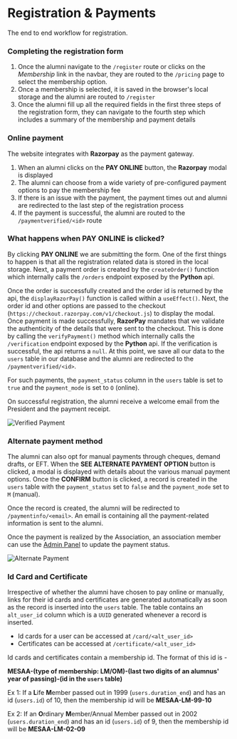 # Registration & Payments

The end to end workflow for registration.

### **Completing the registration form**

1. Once the alumni navigate to the `/register` route or clicks on the _Membership_ link in the navbar, they are routed to the `/pricing` page to select the membership option.
2. Once a membership is selected, it is saved in the browser's local storage and the alumni are routed to `/register`
3. Once the alumni fill up all the required fields in the first three steps of the registration form, they can navigate to the fourth step which includes a summary of the membership and payment details

### **Online payment**

The website integrates with **Razorpay** as the payment gateway.

1. When an alumni clicks on the **PAY ONLINE** button, the **Razorpay** modal is displayed
2. The alumni can choose from a wide variety of pre-configured payment options to pay the membership fee
3. If there is an issue with the payment, the payment times out and alumni are redirected to the last step of the registration process
4. If the payment is successful, the alumni are routed to the `/paymentverified/<id>` route

### **What happens when PAY ONLINE is clicked?**

By clicking **PAY ONLINE** we are submitting the form. One of the first things to happen is that all the registration related data is stored in the local storage. Next, a payment order is created by the `createOrder()` function which internally calls the `/orders` endpoint exposed by the **Python** api.

Once the order is successfully created and the order id is returned by the api, the `displayRazorPay()` function is called within a `useEffect()`. Next, the order id and other options are passed to the checkout (`https://checkout.razorpay.com/v1/checkout.js`) to display the modal. Once payment is made successfully, **RazorPay** mandates that we validate the authenticity of the details that were sent to the checkout. This is done by calling the `verifyPayment()` method which internally calls the `/verification` endpoint exposed by the **Python** api. If the verification is successful, the api returns a `null`. At this point, we save all our data to the `users` table in our database and the alumni are redirected to the `/paymentverified/<id>`.

For such payments, the `payment_status` column in the `users` table is set to `true` and the `payment_mode` is set to `O` (online).

On successful registration, the alumni receive a welcome email from the President and the payment receipt.

![Verified Payment](https://ik.imagekit.io/pwxm960evbp/MES-AA/Docs/payment_verified_2ajevYv-i.png?updatedAt=1631681323801)

### **Alternate payment method**

The alumni can also opt for manual payments through cheques, demand drafts, or EFT. When the **SEE ALTERNATE PAYMENT OPTION** button is clicked, a modal is displayed with details about the various manual payment options. Once the **CONFIRM** button is clicked, a record is created in the `users` table with the `payment_status` set to `false` and the `payment_mode` set to `M` (manual).

Once the record is created, the alumni will be redirected to `/paymentinfo/<email>`. An email is containing all the payment-related information is sent to the alumni.

Once the payment is realized by the Association, an association member can use the [Admin Panel](https://mesalumniassn.github.io/docs/website/admin_dashboard/#the-admin-panel) to update the payment status.

![Alternate Payment](https://ik.imagekit.io/pwxm960evbp/MES-AA/Docs/payment_info_p3-XUkXlIl.png?updatedAt=1631681323764)

### **Id Card and Certificate**

Irrespective of whether the alumni have chosen to pay online or manually, links for their id cards and certificates are generated automatically as soon as the record is inserted into the `users` table. The table contains an `alt_user_id` column which is a `UUID` generated whenever a record is inserted.

- Id cards for a user can be accessed at `/card/<alt_user_id>`
- Certificates can be accessed at `/certificate/<alt_user_id>`

Id cards and certificates contain a membership id. The format of this id is -

**MESAA-(type of membership: LM/OM)-(last two digits of an alumnus' year of passing)-(id in the `users` table)**

Ex 1: If a **L**ife **M**ember passed out in 1999 (`users.duration_end`) and has an id (`users.id`) of 10, then the membership id will be **MESAA-LM-99-10**

Ex 2: If an **O**rdinary **M**ember/Annual Member passed out in 2002 (`users.duration_end`) and has an id (`users.id`) of 9, then the membership id will be **MESAA-LM-02-09**
